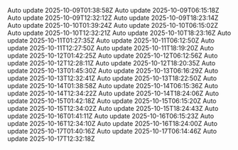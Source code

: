 Auto update 2025-10-09T01:38:58Z
Auto update 2025-10-09T06:15:18Z
Auto update 2025-10-09T12:32:12Z
Auto update 2025-10-09T18:23:14Z
Auto update 2025-10-10T01:39:24Z
Auto update 2025-10-10T06:15:02Z
Auto update 2025-10-10T12:32:21Z
Auto update 2025-10-10T18:23:16Z
Auto update 2025-10-11T01:27:35Z
Auto update 2025-10-11T06:12:50Z
Auto update 2025-10-11T12:27:50Z
Auto update 2025-10-11T18:19:20Z
Auto update 2025-10-12T01:42:25Z
Auto update 2025-10-12T06:12:56Z
Auto update 2025-10-12T12:28:11Z
Auto update 2025-10-12T18:20:35Z
Auto update 2025-10-13T01:45:30Z
Auto update 2025-10-13T06:16:29Z
Auto update 2025-10-13T12:32:41Z
Auto update 2025-10-13T18:22:50Z
Auto update 2025-10-14T01:38:58Z
Auto update 2025-10-14T06:15:36Z
Auto update 2025-10-14T12:34:22Z
Auto update 2025-10-14T18:24:06Z
Auto update 2025-10-15T01:42:18Z
Auto update 2025-10-15T06:15:20Z
Auto update 2025-10-15T12:34:02Z
Auto update 2025-10-15T18:24:43Z
Auto update 2025-10-16T01:41:11Z
Auto update 2025-10-16T06:15:23Z
Auto update 2025-10-16T12:34:10Z
Auto update 2025-10-16T18:24:00Z
Auto update 2025-10-17T01:40:16Z
Auto update 2025-10-17T06:14:46Z
Auto update 2025-10-17T12:32:18Z
